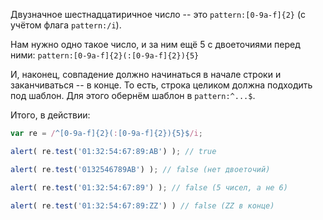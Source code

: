 Двузначное шестнадцатиричное число -- это `pattern:[0-9a-f]{2}` (с учётом флага `pattern:/i`).

Нам нужно одно такое число, и за ним ещё 5 с двоеточиями перед ними: `pattern:[0-9a-f]{2}(:[0-9a-f]{2}){5}`

И, наконец, совпадение должно начинаться в начале строки и заканчиваться -- в конце. То есть, строка целиком должна подходить под шаблон. Для этого обернём шаблон в `pattern:^...$`.

Итого, в действии:

```js run
var re = /^[0-9a-f]{2}(:[0-9a-f]{2}){5}$/i;

alert( re.test('01:32:54:67:89:AB') ); // true

alert( re.test('0132546789AB') ); // false (нет двоеточий)

alert( re.test('01:32:54:67:89') ); // false (5 чисел, а не 6)

alert( re.test('01:32:54:67:89:ZZ') ) // false (ZZ в конце)
```

